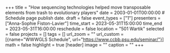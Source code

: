 +++
title = "How sequencing technologies helped move transposable elements from trash to evolutionary players"
date = 2003-01-01T00:00:00  # Schedule page publish date.
draft = false
event_types = ["1"]
presenters = ["Anna-Sophie Fiston-Lavier"]
time_start = 2023-05-31T15:00:00
time_end = 2023-05-31T16:00:00
reschedule = false
location = "501 Wartik"
selected = false
projects = []
tags = []
url_zoom = ""
url_custom = [{name="WWWGLS Schedule", url="https://www.ccbb.psu.edu/seminar/"}]
math = false
highlight = true
[header]
image = ""
caption = ""
+++

